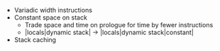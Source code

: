 - Variadic width instructions
- Constant space on stack
  - Trade space and time on prologue for time by fewer instructions
  - |locals|dynamic stack| -> |locals|dynamic stack|constant|
- Stack caching
